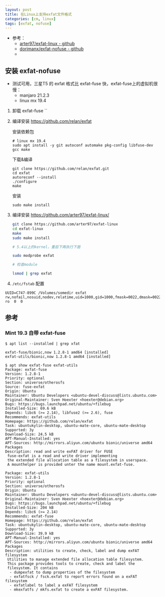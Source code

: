 ```yaml
---
layout: post
title: 在Linux上支持exfat文件格式
categories: [cm, linux]
tags: [exfat, nofuse]
---
```


* 参考： 
  * [arter97/exfat-linux - github](https://github.com/arter97/exfat-linux)
  * [dorimanx/exfat-nofuse - github](https://github.com/dorimanx/exfat-nofuse)
  * []()


## 安装 exfat-nofuse

* 测试可用，三星T5 的 exfat 格式比 exfat-fuse 快，exfat-fuse上的虚拟机很慢：
  * manjaro 21.2.3
  * linux mx 19.4

1. 卸载 exfat-fuse
    ``
1. 编译安装 https://github.com/relan/exfat

    安装依赖包

    ~~~
    # linux mx 19.4
    sudo apt install -y git autoconf automake pkg-config libfuse-dev gcc make
    ~~~

    下载&编译

    ~~~
    git clone https://github.com/relan/exfat.git
    cd exfat
    autoreconf --install
    ./configure
    make
    ~~~
    
    安装
    
    ~~~
    sudo make install
    ~~~
    
1. 编译安装 https://github.com/arter97/exfat-linux/
    ~~~bash
    git clone https://github.com/arter97/exfat-linux
    cd exfat-linux
    make
    sudo make install

    # 5.4以上的kernel，重启下再执行下面

    sudo modprobe exfat

    # 检查module

    lsmod | grep exfat
    ~~~

1. `/etc/fstab` 配置
~~~
UUID=C747-899C /Volumes/somedir exfat rw,nofail,nosuid,nodev,relatime,uid=1000,gid=1000,fmask=0022,dmask=0022,iocharset=utf8,errors=remount-ro  0  0
~~~







## 参考

### Mint 19.3 自带 exfat-fuse

~~~
$ apt list --installed | grep xfat

exfat-fuse/bionic,now 1.2.8-1 amd64 [installed]
exfat-utils/bionic,now 1.2.8-1 amd64 [installed]
~~~

~~~
$ apt show exfat-fuse exfat-utils
Package: exfat-fuse
Version: 1.2.8-1
Priority: optional
Section: universe/otherosfs
Source: fuse-exfat
Origin: Ubuntu
Maintainer: Ubuntu Developers <ubuntu-devel-discuss@lists.ubuntu.com>
Original-Maintainer: Sven Hoexter <hoexter@debian.org>
Bugs: https://bugs.launchpad.net/ubuntu/+filebug
Installed-Size: 69.6 kB
Depends: libc6 (>= 2.14), libfuse2 (>= 2.6), fuse
Recommends: exfat-utils
Homepage: https://github.com/relan/exfat
Task: ubuntukylin-desktop, ubuntu-mate-core, ubuntu-mate-desktop
Supported: 3y
Download-Size: 24.5 kB
APT-Manual-Installed: yes
APT-Sources: http://mirrors.aliyun.com/ubuntu bionic/universe amd64 Packages
Description: read and write exFAT driver for FUSE
 fuse-exfat is a read and write driver implementing
 the extended file allocation table as a filesystem in userspace.
 A mounthelper is provided unter the name mount.exfat-fuse.

Package: exfat-utils
Version: 1.2.8-1
Priority: optional
Section: universe/otherosfs
Origin: Ubuntu
Maintainer: Ubuntu Developers <ubuntu-devel-discuss@lists.ubuntu.com>
Original-Maintainer: Sven Hoexter <hoexter@debian.org>
Bugs: https://bugs.launchpad.net/ubuntu/+filebug
Installed-Size: 204 kB
Depends: libc6 (>= 2.14)
Recommends: exfat-fuse
Homepage: https://github.com/relan/exfat
Task: ubuntukylin-desktop, ubuntu-mate-core, ubuntu-mate-desktop
Supported: 3y
Download-Size: 39.9 kB
APT-Manual-Installed: yes
APT-Sources: http://mirrors.aliyun.com/ubuntu bionic/universe amd64 Packages
Description: utilities to create, check, label and dump exFAT filesystem
 Utilities to manage extended file allocation table filesystem.
 This package provides tools to create, check and label the
 filesystem. It contains
  - dumpexfat to dump properties of the filesystem
  - exfatfsck / fsck.exfat to report errors found on a exFAT filesystem
  - exfatlabel to label a exFAT filesystem
  - mkexfatfs / mkfs.exfat to create a exFAT filesystem.
~~~

